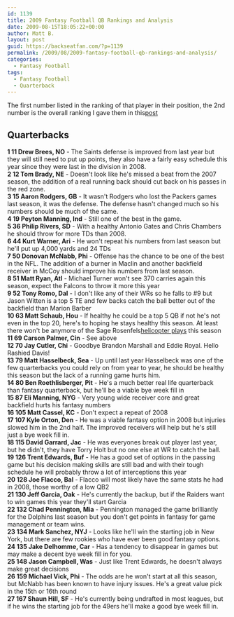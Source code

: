 ```yaml
---
id: 1139
title: 2009 Fantasy Football QB Rankings and Analysis
date: 2009-08-15T18:05:22+00:00
author: Matt B.
layout: post
guid: https://backseatfan.com/?p=1139
permalink: /2009/08/2009-fantasy-football-qb-rankings-and-analysis/
categories:
  - Fantasy Football
tags:
  - Fantasy Football
  - Quarterback
---
```


<div class="entry">
  <p>
    The first number listed in the ranking of that player in their position, the 2nd number is the overall ranking I gave them in this<a href="https://backseatfan.com/index.php/2009/08/overall-top-200-fantasy-players-for-the-2009-fantasy-football-season/">post</a>
  </p>

  <h2 style="font-size: 1.5em;">
    Quarterbacks
  </h2>

  <p>
    <strong>1 11 Drew Brees, NO</strong> - The Saints defense is improved from last year but they will still need to put up points, they also have a fairly easy schedule this year since they were last in the division in 2008.<br /> <strong>2 12 Tom Brady, NE</strong> - Doesn't look like he's missed a beat from the 2007 season, the addition of a real running back should cut back on his passes in the red zone.<br /> <strong>3 15 Aaron Rodgers, GB</strong> - It wasn't Rodgers who lost the Packers games last season, it was the defense. The defense hasn't changed much so his numbers should be much of the same.<br /> <strong>4 19 Peyton Manning, Ind</strong> - Still one of the best in the game.<br /> <strong>5 36 Philip Rivers, SD</strong> - With a healthy Antonio Gates and Chris Chambers he should throw for more TDs than 2008.<br /> <strong>6 44 Kurt Warner, Ari</strong> - He won't repeat his numbers from last season but he'll put up 4,000 yards and 24 TDs<br /> <strong>7 50 Donovan McNabb, Phi</strong> - Offense has the chance to be one of the best in the NFL. The addition of a burner in Maclin and another backfield receiver in McCoy should improve his numbers from last season.<br /> <strong>8 51 Matt Ryan, Atl</strong> - Michael Turner won't see 370 carries again this season, expect the Falcons to throw it more this year<br /> <strong>9 52 Tony Romo, Dal</strong> - I don't like any of their WRs so he falls to #9 but Jason Witten is a top 5 TE and few backs catch the ball better out of the backfield than Marion Barber<br /> <strong>10 63 Matt Schaub, Hou</strong> - If healthy he could be a top 5 QB if not he's not even in the top 20, here's to hoping he stays healthy this season. At least there won't be anymore of the Sage Rosenfels<a href="https://backseatfan.com/index.php/2009/08/sage-rosenfels-helicopter-daily-video/">helicopter plays</a> this season<br /> <strong>11 69 Carson Palmer, Cin</strong> - See above<br /> <strong>12 70 Jay Cutler, Chi</strong> - Goodbye Brandon Marshall and Eddie Royal. Hello Rashied Davis!<br /> <strong>13 79 Matt Hasselbeck, Sea</strong> - Up until last year Hasselbeck was one of the few quarterbacks you could rely on from year to year, he should be healthy this season but the lack of a running game hurts him.<br /> <strong>14 80 Ben Roethlisberger, Pit</strong> - He's a much better real life quarterback than fantasy quarterback, but he'll be a viable bye week fill in<br /> <strong>15 87 Eli Manning, NYG</strong> - Very young wide receiver core and great backfield hurts his fantasy numbers<br /> <strong>16 105 Matt Cassel, KC</strong> - Don't expect a repeat of 2008<br /> <strong>17 107 Kyle Orton, Den</strong> - He was a viable fantasy option in 2008 but injuries slowed him in the 2nd half. The improved receivers will help but he's still just a bye week fill in.<br /> <strong>18 115 David Garrard, Jac</strong> - He was everyones break out player last year, but he didn't, they have Torry Holt but no one else at WR to catch the ball.<br /> <strong>19 126 Trent Edwards, Buf</strong> - He has a good set of options in the passing game but his decision making skills are still bad and with their tough schedule he will probably throw a lot of interceptions this year<br /> <strong>20 128 Joe Flacco, Bal</strong> - Flacco will most likely have the same stats he had in 2008, those worthy of a low QB2<br /> <strong>21 130 Jeff Garcia, Oak</strong> - He's currently the backup, but if the Raiders want to win games this year they'll start Garcia<br /> <strong>22 132 Chad Pennington, Mia</strong> - Pennington managed the game brilliantly for the Dolphins last season but you don't get points in fantasy for game management or team wins.<br /> <strong>23 134 Mark Sanchez, NYJ</strong> - Looks like he'll win the starting job in New York, but there are few rookies who have ever been good fantasy options.<br /> <strong>24 135 Jake Delhomme, Car</strong> - Has a tendency to disappear in games but may make a decent bye week fill in for you.<br /> <strong>25 148 Jason Campbell, Was</strong> - Just like Trent Edwards, he doesn't always make great decisions<br /> <strong>26 159 Michael Vick, Phi</strong> - The odds are he won't start at all this season, but McNabb has been known to have injury issues. He's a great value pick in the 15th or 16th round<br /> <strong>27 167 Shaun Hill, SF</strong> - He's currently being undrafted in most leagues, but if he wins the starting job for the 49ers he'll make a good bye week fill in.
  </p>
</div>
